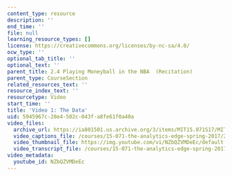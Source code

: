 ```yaml
---
content_type: resource
description: ''
end_time: ''
file: null
learning_resource_types: []
license: https://creativecommons.org/licenses/by-nc-sa/4.0/
ocw_type: ''
optional_tab_title: ''
optional_text: ''
parent_title: 2.4 Playing Moneyball in the NBA  (Recitation)
parent_type: CourseSection
related_resources_text: ''
resource_index_text: ''
resourcetype: Video
start_time: ''
title: 'Video 1: The Data'
uid: 5945967c-28e4-502c-043f-a8fe61f0a40a
video_files:
  archive_url: https://ia801501.us.archive.org/3/items/MIT15.071S17/MIT15_071S17_Session_2.4.02_300k.mp4
  video_captions_file: /courses/15-071-the-analytics-edge-spring-2017/28789970177b56c289fe803ec0f1b67e_NZbQZVMDeEc.vtt
  video_thumbnail_file: https://img.youtube.com/vi/NZbQZVMDeEc/default.jpg
  video_transcript_file: /courses/15-071-the-analytics-edge-spring-2017/d85c6e57cf95c0f0801760f9c0a25b3b_NZbQZVMDeEc.pdf
video_metadata:
  youtube_id: NZbQZVMDeEc
---
```

